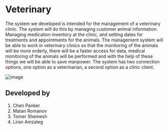 # Veterinary
The system we developed is intended for the management of a veterinary clinic.
The system will do this by managing customer animal information. Managing medication inventory at the clinic, and setting dates for treatments and appointments for the animals.
The management system will be able to work in veterinary clinics so that the monitoring of the animals will be more orderly, there will be a faster access for data, medical monitoring of the animals will be performed and with the help of these things we will be able to save manpower.
The system has two connection options, one option as a veterinarian, a second option as a clinic client.

![image](https://user-images.githubusercontent.com/59790491/118146944-c490bf00-b417-11eb-861b-e4ad200fa362.png)

## Developed by
1. Chen Panker
2. Matan Romanov
3. Tomer Shemesh
4. Liran Amzaleg
